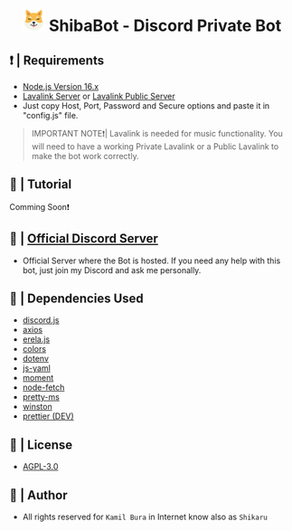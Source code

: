 <h1 align="center"><img src="./images/ShibaBot - Logo.png" width="40px"> ShibaBot - Discord Private Bot </h1>

## ❗ | Requirements

- [Node.js Version 16.x](https://nodejs.org/en/blog/release/v16.16.0/)
- [Lavalink Server](https://code.darrennathanael.com/how-to-lavalink) or [Lavalink Public Server](https://lavalink-list.darrennathanael.com/)
- Just copy Host, Port, Password and Secure options and paste it in "config.js" file.

> IMPORTANT NOTE❗| Lavalink is needed for music functionality. You will need to have a working Private Lavalink or a Public Lavalink to make the bot work correctly.


## 📲 | Tutorial

Comming Soon❗

## 📑 | [Official Discord Server](https://discord.gg/jCu7yYxzB8)

- Official Server where the Bot is hosted. If you need any help with this bot, just join my Discord and ask me personally.

## 💚 | Dependencies Used

- [discord.js](https://discord.js.org/)
- [axios](https://www.npmjs.com/package/axios)
- [erela.js](https://www.npmjs.com/package/erela.js)
- [colors](https://www.npmjs.com/package/colors)
- [dotenv](https://www.npmjs.com/package/dotenv)
- [js-yaml](https://www.npmjs.com/package/js-yaml)
- [moment](https://www.npmjs.com/package/moment)
- [node-fetch](https://www.npmjs.com/package/node-fetch)
- [pretty-ms](https://www.npmjs.com/package/pretty-ms)
- [winston](https://www.npmjs.com/package/winston)
- [prettier (DEV)](https://www.npmjs.com/package/prettier)

## 📃 | License

- [AGPL-3.0](https://www.gnu.org/licenses/agpl-3.0.de.html)

## 🥷 | Author

- All rights reserved for `Kamil Bura` in Internet know also as `Shikaru`
